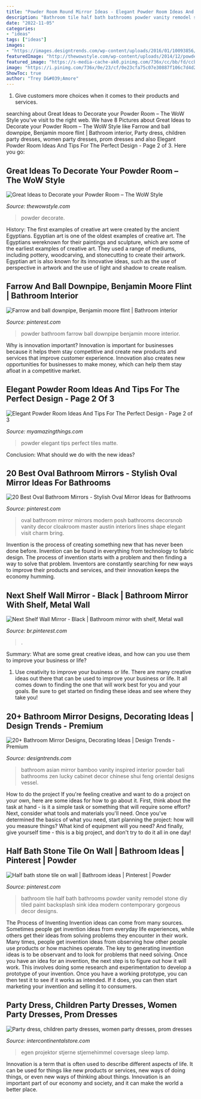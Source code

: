 ```yaml
---
title: "Powder Room Round Mirror Ideas - Elegant Powder Room Ideas And Tips For The Perfect Design"
description: "Bathroom tile half bath bathrooms powder vanity remodel stone diy tiled paint backsplash sink idea modern contemporary gorgeous decor designs"
date: "2022-11-05"
categories:
- "ideas"
tags: ["ideas"]
images:
- "https://images.designtrends.com/wp-content/uploads/2016/01/10093856/Vintage-Asian-Style-Bathroom-Mirror.jpg"
featuredImage: "http://thewowstyle.com/wp-content/uploads/2014/12/powder-room-18.jpg"
featured_image: "https://s-media-cache-ak0.pinimg.com/736x/cc/bb/fd/ccbbfd63b33115afae42b15e4f46cb38.jpg"
image: "https://i.pinimg.com/736x/0e/23/cf/0e23cfa75c07e30887f106c7d4d22199.jpg"
ShowToc: true
author: "Trey D&#039;Amore"
---
```



1. Give customers more choices when it comes to their products and services.

	

		
searching about Great Ideas to Decorate your Powder Room – The WoW Style you've visit to the right web. We have 8 Pictures about Great Ideas to Decorate your Powder Room – The WoW Style like Farrow and ball downpipe, Benjamin moore flint | Bathroom interior, Party dress, children party dresses, women party dresses, prom dresses and also Elegant Powder Room Ideas And Tips For The Perfect Design - Page 2 of 3. Here you go:
		
    
## Great Ideas To Decorate Your Powder Room – The WoW Style

<img loading=lazy src="http://thewowstyle.com/wp-content/uploads/2014/12/powder-room-18.jpg" onerror="this.onerror=null;this.src='https://tse2.mm.bing.net/th?id=OIP.d3GSPzaCa8Ulj2Beoqxh6wHaLI&amp;pid=15.1';" alt="Great Ideas to Decorate your Powder Room – The WoW Style">

_Source: thewowstyle.com_

>powder decorate. 

	

History: The first examples of creative art were created by the ancient Egyptians.
Egyptian art is one of the oldest examples of creative art. The Egyptians wereknown for their paintings and sculpture, which are some of the earliest examples of creative art. They used a range of mediums, including pottery, woodcarving, and stonecutting to create their artwork. Egyptian art is also known for its innovative ideas, such as the use of perspective in artwork and the use of light and shadow to create realism.

    
## Farrow And Ball Downpipe, Benjamin Moore Flint | Bathroom Interior

<img loading=lazy src="https://i.pinimg.com/736x/a3/a6/2a/a3a62a7b59afdd03175ffbc7b300b66a.jpg" onerror="this.onerror=null;this.src='https://tse1.mm.bing.net/th?id=OIP.VM53JaHuAQXNudnSNecMGQHaLH&amp;pid=15.1';" alt="Farrow and ball downpipe, Benjamin moore flint | Bathroom interior">

_Source: pinterest.com_

>powder bathroom farrow ball downpipe benjamin moore interior. 

	

Why is innovation important?
Innovation is important for businesses because it helps them stay competitive and create new products and services that improve customer experience. Innovation also creates new opportunities for businesses to make money, which can help them stay afloat in a competitive market.

    
## Elegant Powder Room Ideas And Tips For The Perfect Design - Page 2 Of 3

<img loading=lazy src="http://myamazingthings.com/wp-content/uploads/2017/10/powder-room-7-.jpg" onerror="this.onerror=null;this.src='https://tse2.mm.bing.net/th?id=OIP.8J4nhn_kVgvK36UUcQZuwgHaLH&amp;pid=15.1';" alt="Elegant Powder Room Ideas And Tips For The Perfect Design - Page 2 of 3">

_Source: myamazingthings.com_

>powder elegant tips perfect tiles matte. 

	

Conclusion: What should we do with the new ideas?
 

    
## 20 Best Oval Bathroom Mirrors - Stylish Oval Mirror Ideas For Bathrooms

<img loading=lazy src="https://i.pinimg.com/736x/d5/ee/de/d5eedef527649e17097426ae4a0f9c46--oval-vanity-mirror-oval-mirror-bathroom.jpg" onerror="this.onerror=null;this.src='https://tse2.mm.bing.net/th?id=OIP.3_utZIbIWfFoE7cjcoPBVQHaLH&amp;pid=15.1';" alt="20 Best Oval Bathroom Mirrors - Stylish Oval Mirror Ideas for Bathrooms">

_Source: pinterest.com_

>oval bathroom mirror mirrors modern posh bathrooms decorsnob vanity decor cloakroom master austin interiors lines shape elegant visit charm bring. 

	

Invention is the process of creating something new that has never been done before. Invention can be found in everything from technology to fabric design. The process of invention starts with a problem and then finding a way to solve that problem. Inventors are constantly searching for new ways to improve their products and services, and their innovation keeps the economy humming.

    
## Next Shelf Wall Mirror - Black | Bathroom Mirror With Shelf, Metal Wall

<img loading=lazy src="https://i.pinimg.com/736x/0e/23/cf/0e23cfa75c07e30887f106c7d4d22199.jpg" onerror="this.onerror=null;this.src='https://tse4.mm.bing.net/th?id=OIP.iurjPk7JO2O2QEReTX6vsQHaLH&amp;pid=15.1';" alt="Next Shelf Wall Mirror - Black | Bathroom mirror with shelf, Metal wall">

_Source: br.pinterest.com_

>. 

	

Summary: What are some great creative ideas, and how can you use them to improve your business or life?
1. Use creativity to improve your business or life.
There are many creative ideas out there that can be used to improve your business or life. It all comes down to finding the one that will work best for you and your goals. Be sure to get started on finding these ideas and see where they take you!

    
## 20+ Bathroom Mirror Designs, Decorating Ideas | Design Trends - Premium

<img loading=lazy src="https://images.designtrends.com/wp-content/uploads/2016/01/10093856/Vintage-Asian-Style-Bathroom-Mirror.jpg" onerror="this.onerror=null;this.src='https://tse3.mm.bing.net/th?id=OIP.ZJAA7ylZvw5ghOibvx2g5gHaJQ&amp;pid=15.1';" alt="20+ Bathroom Mirror Designs, Decorating Ideas | Design Trends - Premium">

_Source: designtrends.com_

>bathroom asian mirror bamboo vanity inspired interior powder bali bathrooms zen lucky cabinet decor chinese shui feng oriental designs vessel. 

	

How to do the project
If you're feeling creative and want to do a project on your own, here are some ideas for how to go about it. First, think about the task at hand - is it a simple task or something that will require some effort? Next, consider what tools and materials you'll need. Once you've determined the basics of what you need, start planning the project: how will you measure things? What kind of equipment will you need? And finally, give yourself time - this is a big project, and don't try to do it all in one day!

    
## Half Bath Stone Tile On Wall | Bathroom Ideas | Pinterest | Powder

<img loading=lazy src="https://s-media-cache-ak0.pinimg.com/736x/cc/bb/fd/ccbbfd63b33115afae42b15e4f46cb38.jpg" onerror="this.onerror=null;this.src='https://tse1.mm.bing.net/th?id=OIP.RWon_BnvVspqtSuDIhpSwwHaJ4&amp;pid=15.1';" alt="Half bath stone tile on wall | Bathroom ideas | Pinterest | Powder">

_Source: pinterest.com_

>bathroom tile half bath bathrooms powder vanity remodel stone diy tiled paint backsplash sink idea modern contemporary gorgeous decor designs. 

	

The Process of Inventing
Invention ideas can come from many sources. Sometimes people get invention ideas from everyday life experiences, while others get their ideas from solving problems they encounter in their work. Many times, people get invention ideas from observing how other people use products or how machines operate. The key to generating invention ideas is to be observant and to look for problems that need solving.
Once you have an idea for an invention, the next step is to figure out how it will work. This involves doing some research and experimentation to develop a prototype of your invention. Once you have a working prototype, you can then test it to see if it works as intended. If it does, you can then start marketing your invention and selling it to consumers.

    
## Party Dress, Children Party Dresses, Women Party Dresses, Prom Dresses

<img loading=lazy src="https://ae01.alicdn.com/kf/HTB1yi3fpXuWBuNjSszbq6AS7FXaq/Coversage-Rotating-Night-Light-Projector-Spin-Starry-Sky-Star-Master-Children-Kids-Baby-Sleep-Romantic-Led.jpg_640x640.jpg" onerror="this.onerror=null;this.src='https://tse4.mm.bing.net/th?id=OIP.1x8KYZcnzieUJeORe-n4FQHaHa&amp;pid=15.1';" alt="Party dress, children party dresses, women party dresses, prom dresses">

_Source: intercontinentalstore.com_

>egen projektor stjerne stjernehimmel coversage sleep lamp. 

	

Innovation is a term that is often used to describe different aspects of life. It can be used for things like new products or services, new ways of doing things, or even new ways of thinking about things. Innovation is an important part of our economy and society, and it can make the world a better place.

